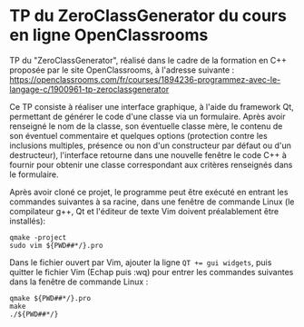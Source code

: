 # TP du ZeroClassGenerator du cours en ligne OpenClassrooms

TP du "ZeroClassGenerator", réalisé dans le cadre de la formation en C++ proposée par le
site OpenClassrooms, à l'adresse suivante : https://openclassrooms.com/fr/courses/1894236-programmez-avec-le-langage-c/1900961-tp-zeroclassgenerator


Ce TP consiste à réaliser une interface graphique, à l'aide du framework Qt, permettant
de générer le code d'une classe via un formulaire.
Après avoir renseigné le nom de la classe, son éventuelle classe mère, le contenu
de son éventuel commentaire et quelques options (protection contre les inclusions multiples,
présence ou non d'un constructeur par défaut ou d'un destructeur), l'interface retourne
dans une nouvelle fenêtre le code C++ à fournir pour obtenir une classe correspondant
aux critères renseignés dans le formulaire.


Après avoir cloné ce projet, le programme peut être exécuté en entrant les commandes suivantes
à sa racine, dans une fenêtre de commande Linux (le compilateur g++, Qt et l'éditeur de texte Vim
doivent préalablement être installés):
```
qmake -project
sudo vim ${PWD##*/}.pro
```
Dans le fichier ouvert par Vim, ajouter la ligne `QT += gui widgets`, puis quitter
le fichier Vim (Echap puis :wq) pour entrer les commandes suivantes dans la fenêtre de commande Linux :
```
qmake ${PWD##*/}.pro
make
./${PWD##*/}
```
